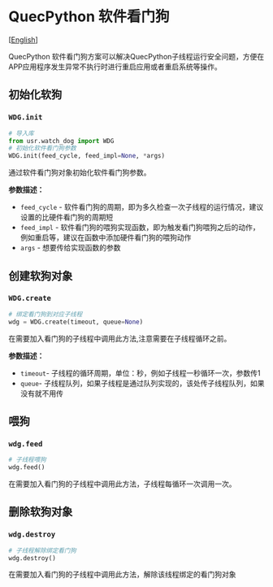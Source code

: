 # QuecPython 软件看门狗

[[English](README.md)]

QuecPython 软件看门狗方案可以解决QuecPython子线程运行安全问题，方便在APP应用程序发生异常不执行时进行重启应用或者重启系统等操作。

## 初始化软狗

### `WDG.init`

```python
# 导入库
from usr.watch_dog import WDG
# 初始化软件看门狗参数
WDG.init(feed_cycle, feed_impl=None, *args)
```

通过软件看门狗对象初始化软件看门狗参数。

**参数描述：**

- `feed_cycle` - 软件看门狗的周期，即为多久检查一次子线程的运行情况，建议设置的比硬件看门狗的周期短
- `feed_impl` - 软件看门狗的喂狗实现函数，即为触发看门狗喂狗之后的动作，例如重启等，建议在函数中添加硬件看门狗的喂狗动作
- `args` - 想要传给实现函数的参数

## 创建软狗对象

### `WDG.create`

```python
# 绑定看门狗到对应子线程
wdg = WDG.create(timeout, queue=None)
```

在需要加入看门狗的子线程中调用此方法,注意需要在子线程循环之前。

**参数描述：**

- `timeout`- 子线程的循环周期，单位：秒，例如子线程一秒循环一次，参数传1
- `queue`- 子线程队列，如果子线程是通过队列实现的，该处传子线程队列，如果没有就不用传

## 喂狗

### `wdg.feed`

```python
# 子线程喂狗
wdg.feed()
```

在需要加入看门狗的子线程中调用此方法，子线程每循环一次调用一次。

## 删除软狗对象

### `wdg.destroy`

```python
# 子线程解除绑定看门狗
wdg.destroy()
```

在需要加入看门狗的子线程中调用此方法，解除该线程绑定的看门狗对象

